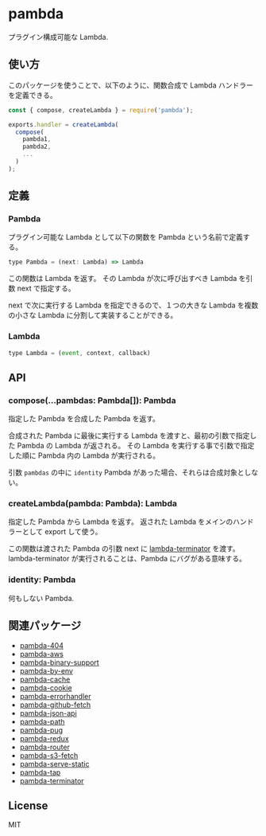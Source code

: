 # pambda

プラグイン構成可能な Lambda.

## 使い方

このパッケージを使うことで、以下のように、関数合成で Lambda ハンドラーを定義できる。

``` javascript
const { compose, createLambda } = require('pambda');

exports.handler = createLambda(
  compose(
    pambda1,
    pambda2,
    ...
  )
);
```

## 定義

### Pambda

プラグイン可能な Lambda として以下の関数を Pambda という名前で定義する。

``` javascript
type Pambda = (next: Lambda) => Lambda
```

この関数は Lambda を返す。 その Lambda が次に呼び出すべき Lambda を引数 next で指定する。

next で次に実行する Lambda を指定できるので、１つの大きな Lambda を複数の小さな Lambda に分割して実装することができる。

### Lambda

``` javascript
type Lambda = (event, context, callback)
```

## API

### compose(...pambdas: Pambda[]): Pambda

指定した Pambda を合成した Pambda を返す。

合成された Pambda に最後に実行する Lambda を渡すと、最初の引数で指定した Pambda の Lambda が返される。
その Lambda を実行する事で引数で指定した順に Pambda 内の Lambda が実行される。

引数 `pambdas` の中に `identity` Pambda があった場合、それらは合成対象としない。

### createLambda(pambda: Pambda): Lambda

指定した Pambda から Lambda を返す。
返された Lambda をメインのハンドラーとして export して使う。

この関数は渡された Pambda の引数 next に [lambda-terminator](https://github.com/pambda/lambda-terminator) を渡す。
lambda-terminator が実行されることは、Pambda にバグがある意味する。

### identity: Pambda

何もしない Pambda.

## 関連パッケージ

- [pambda-404](https://github.com/pambda/pambda-404)
- [pambda-aws](https://github.com/pambda/pambda-aws)
- [pambda-binary-support](https://github.com/pambda/pambda-binary-support)
- [pambda-by-env](https://github.com/pambda/pambda-by-env)
- [pambda-cache](https://github.com/pambda/pambda-cache)
- [pambda-cookie](https://github.com/pambda/pambda-cookie)
- [pambda-errorhandler](https://github.com/pambda/pambda-errorhandler)
- [pambda-github-fetch](https://github.com/pambda/pambda-github-fetch)
- [pambda-json-api](https://github.com/pambda/pambda-json-api)
- [pambda-path](https://github.com/pambda/pambda-path)
- [pambda-pug](https://github.com/pambda/pambda-pug)
- [pambda-redux](https://github.com/pambda/pambda-redux)
- [pambda-router](https://github.com/pambda/pambda-router)
- [pambda-s3-fetch](https://github.com/pambda/pambda-s3-fetch)
- [pambda-serve-static](https://github.com/pambda/pambda-serve-static)
- [pambda-tap](https://github.com/pambda/pambda-tap)
- [pambda-terminator](https://github.com/pambda/pambda-terminator)

## License

MIT
